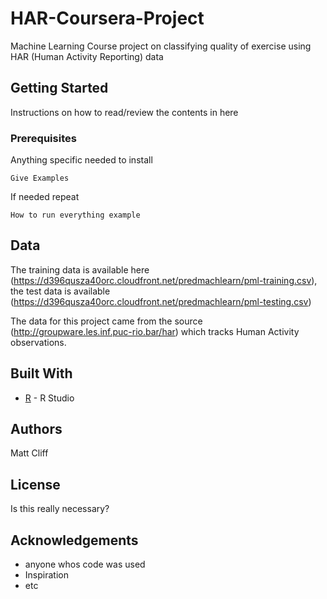 # HAR-Coursera-Project
Machine Learning Course project on classifying quality of exercise using HAR (Human Activity Reporting) data

## Getting Started

Instructions on how to read/review the contents in here

### Prerequisites

Anything specific needed to install

```
Give Examples
```

If needed repeat

```
How to run everything example
```

## Data

The training data is available here (https://d396qusza40orc.cloudfront.net/predmachlearn/pml-training.csv), the test data is available (https://d396qusza40orc.cloudfront.net/predmachlearn/pml-testing.csv)

The data for this project came from the source (http://groupware.les.inf.puc-rio.bar/har) which tracks Human Activity observations.

## Built With

* [R](http://R/) - R Studio

## Authors

Matt Cliff

## License

Is this really necessary?

## Acknowledgements

* anyone whos code was used
* Inspiration
* etc
